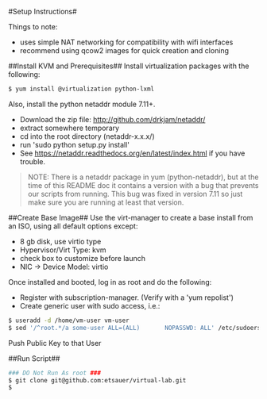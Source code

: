 #Setup Instructions#

Things to note:
- uses simple NAT networking for compatibility with wifi interfaces
- recommend using qcow2 images for quick creation and cloning


##Install KVM and Prerequisites##
Install virtualization packages with the following:

```bash
$ yum install @virtualization python-lxml
```
Also, install the python netaddr module 7.11+. 
- Download the zip file: http://github.com/drkjam/netaddr/
- extract somewhere temporary
- cd into the root directory (netaddr-x.x.x/)
- run 'sudo python setup.py install'
- See https://netaddr.readthedocs.org/en/latest/index.html if you have trouble.

> NOTE: There is a netaddr package in yum (python-netaddr), but at the time of this README doc it contains a version with a bug that prevents our scripts from running. This bug was fixed in version 7.11 so just make sure you are running at least that version.

##Create Base Image##
Use the virt-manager to create a base install from an ISO, using all default options except:
- 8 gb disk, use virtio type
- Hypervisor/Virt Type: kvm
- check box to customize before launch
- NIC -> Device Model: virtio

Once installed and booted, log in as root and do the following:
- Register with subscription-manager. (Verify with a 'yum repolist')
- Create generic user with sudo access, i.e.:

```bash
$ useradd -d /home/vm-user vm-user
$ sed '/^root.*/a some-user ALL=(ALL)       NOPASSWD: ALL' /etc/sudoers
```
Push Public Key to that User

##Run Script##
```bash
### DO Not Run As root ###
$ git clone git@github.com:etsauer/virtual-lab.git
$ 
```